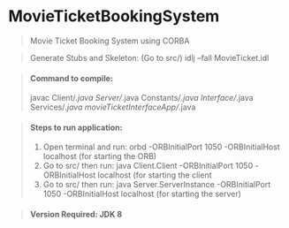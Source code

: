 # MovieTicketBookingSystem

> Movie Ticket Booking System using CORBA 

> Generate Stubs and Skeleton: (Go to src/) idlj –fall MovieTicket.idl

> #### Command to compile:
> javac Client/*.java Server/*.java Constants/*.java Interface/*.java Services/*.java movieTicketInterfaceApp/*.java


> #### Steps to run application: 
> 1) Open terminal and run: orbd -ORBInitialPort 1050 -ORBInitialHost localhost (for starting the ORB)
> 2) Go to src/ then run: java Client.Client -ORBInitialPort 1050 -ORBInitialHost localhost (for starting the client
> 3) Go to src/ then run: java Server.ServerInstance -ORBInitialPort 1050 -ORBInitialHost localhost (for starting the server)

> #### Version Required: JDK 8


